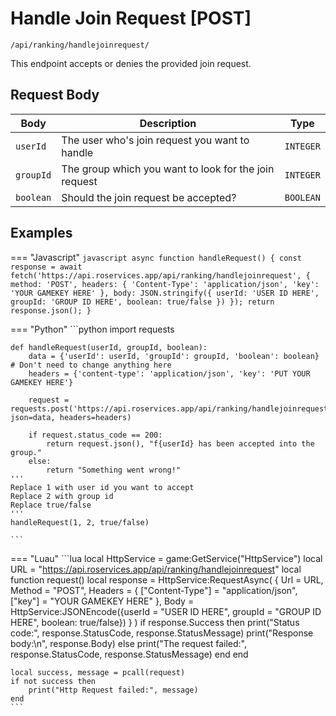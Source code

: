 # Handle Join Request [POST]

```/api/ranking/handlejoinrequest/```

This endpoint accepts or denies the provided join request.

## Request Body

| Body      | Description           | Type              |
| ----------- | ---------------------|--------------- |
| `userId`       | The user who's join request you want to handle | `INTEGER` |
| `groupId`    | The group which you want to look for the join request | `INTEGER` | 
| `boolean`    | Should the join request be accepted? | `BOOLEAN` |

## Examples

=== "Javascript"
    ```javascript
    async function handleRequest() {
        const response = await fetch('https://api.roservices.app/api/ranking/handlejoinrequest', {
            method: 'POST',
            headers: {
            'Content-Type': 'application/json',
            'key': 'YOUR GAMEKEY HERE'
            },
            body: JSON.stringify({ userId: 'USER ID HERE', groupId: 'GROUP ID HERE', boolean: true/false })
        });
        return response.json();
    }
    ```

=== "Python"
    ```python
    import requests

    def handleRequest(userId, groupId, boolean):
        data = {'userId': userId, 'groupId': groupId, 'boolean': boolean} # Don't need to change anything here
        headers = {'content-type': 'application/json', 'key': 'PUT YOUR GAMEKEY HERE'}

        request = requests.post('https://api.roservices.app/api/ranking/handlejoinrequest', json=data, headers=headers)

        if request.status_code == 200:
            return request.json(), "f{userId} has been accepted into the group."
        else:
            return "Something went wrong!"
    '''
    Replace 1 with user id you want to accept
    Replace 2 with group id
    Replace true/false
    '''
    handleRequest(1, 2, true/false) 

    ```



=== "Luau"
    ```lua
    local HttpService = game:GetService("HttpService")
    local URL = "https://api.roservices.app/api/ranking/handlejoinrequest"
    local function request()
	local response = HttpService:RequestAsync(
		{
			Url = URL, 
			Method = "POST",
			Headers = {
				["Content-Type"] = "application/json",
                ["key"] = "YOUR GAMEKEY HERE"
			},
			Body = HttpService:JSONEncode({userId = "USER ID HERE", groupId = "GROUP ID HERE", boolean: true/false})
		}
	)
         if response.Success then
            print("Status code:", response.StatusCode, response.StatusMessage)
            print("Response body:\n", response.Body)
        else
            print("The request failed:", response.StatusCode, response.StatusMessage)
        end
    end
    
    local success, message = pcall(request)
    if not success then
        print("Http Request failed:", message)
    end
    ```
